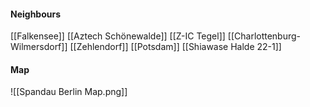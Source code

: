 
#### Neighbours
[[Falkensee]]
[[Aztech Schönewalde]]
[[Z-IC Tegel]]
[[Charlottenburg-Wilmersdorf]]
[[Zehlendorf]]
[[Potsdam]]
[[Shiawase Halde 22-1]]
#### Map
![[Spandau Berlin Map.png]]